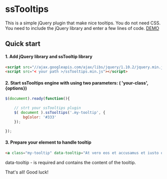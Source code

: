 ssTooltips
==========

This is a simple jQuery plugin that make nice tooltips.
You do not need CSS. You need to include the jQuery library and enter a few lines of code. [DEMO](http://www.pikturo.pl/projects/jquery-simple-tooltip)

## Quick start

#### 1. Add jQuery library and ssTooltip library
```html
<script src="//ajax.googleapis.com/ajax/libs/jquery/1.10.2/jquery.min.js"></script>
<script src="< your path >/ssTooltips.min.js"></script>
```

#### 2. Start ssTooltips engine with using two parameters: ( 'your-class', {options})
```js
$(document).ready(function(){
	
	// strt your ssTooltips plugin
	$( document ).ssTooltips('.my-tooltip', {
		bgColor: '#333'
	});
	
});
```

#### 3. Prepare your element to handle tooltip
```html
<a class="my-tooltip" data-tooltip="At vero eos et accusamus et iusto odio dignissimos ducimus" href="#">iusto</a>
```

data-tooltip - is required and contains the content of the tooltip.

That's all! Good luck!
